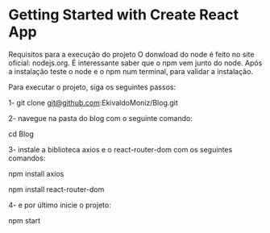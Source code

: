# Getting Started with Create React App
Requisitos para a execução do projeto
O donwload do node é feito no site oficial: nodejs.org.
É interessante saber que o npm vem junto do node. 
Após a instalação teste o node e o npm num terminal, para validar a instalação.


Para executar o projeto, siga os seguintes passos: 

1- git clone git@github.com:EkivaldoMoniz/Blog.git

2- navegue na pasta do blog com o seguinte comando: 

cd Blog 

3- instale a biblioteca axios e o react-router-dom com os seguintes comandos: 

npm install axios 

npm install react-router-dom

4- e por último inicie o projeto:

npm start 



